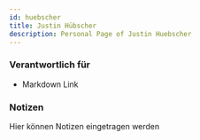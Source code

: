 ```yaml
---
id: huebscher
title: Justin Hübscher
description: Personal Page of Justin Huebscher
---
```


### Verantwortlich für

- Markdown Link

### Notizen
Hier können Notizen eingetragen werden